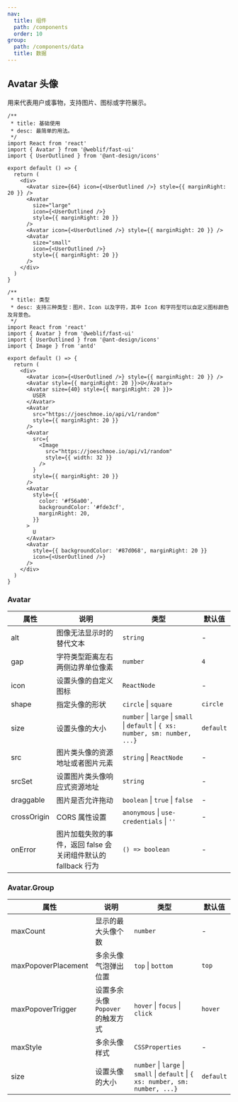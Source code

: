 ```yaml
---
nav:
  title: 组件
  path: /components
  order: 10
group:
  path: /components/data
  title: 数据
---
```


## Avatar 头像

用来代表用户或事物，支持图片、图标或字符展示。

<div class="fu-code-block-row">

<div class="fu-code-block-col-2-1">

```tsx
/**
 * title: 基础使用
 * desc: 最简单的用法。
 */
import React from 'react'
import { Avatar } from '@weblif/fast-ui'
import { UserOutlined } from '@ant-design/icons'

export default () => {
  return (
    <div>
      <Avatar size={64} icon={<UserOutlined />} style={{ marginRight: 20 }} />
      <Avatar
        size="large"
        icon={<UserOutlined />}
        style={{ marginRight: 20 }}
      />
      <Avatar icon={<UserOutlined />} style={{ marginRight: 20 }} />
      <Avatar
        size="small"
        icon={<UserOutlined />}
        style={{ marginRight: 20 }}
      />
    </div>
  )
}
```

</div>

<div class="fu-code-block-col-2-1">

```tsx
/**
 * title: 类型
 * desc: 支持三种类型：图片、Icon 以及字符，其中 Icon 和字符型可以自定义图标颜色及背景色。
 */
import React from 'react'
import { Avatar } from '@weblif/fast-ui'
import { UserOutlined } from '@ant-design/icons'
import { Image } from 'antd'

export default () => {
  return (
    <div>
      <Avatar icon={<UserOutlined />} style={{ marginRight: 20 }} />
      <Avatar style={{ marginRight: 20 }}>U</Avatar>
      <Avatar size={40} style={{ marginRight: 20 }}>
        USER
      </Avatar>
      <Avatar
        src="https://joeschmoe.io/api/v1/random"
        style={{ marginRight: 20 }}
      />
      <Avatar
        src={
          <Image
            src="https://joeschmoe.io/api/v1/random"
            style={{ width: 32 }}
          />
        }
        style={{ marginRight: 20 }}
      />
      <Avatar
        style={{
          color: '#f56a00',
          backgroundColor: '#fde3cf',
          marginRight: 20,
        }}
      >
        U
      </Avatar>
      <Avatar
        style={{ backgroundColor: '#87d068', marginRight: 20 }}
        icon={<UserOutlined />}
      />
    </div>
  )
}
```

</div>
</div>

### Avatar

| 属性        | 说明                                                          | 类型                                                                            | 默认值    |
| ----------- | ------------------------------------------------------------- | ------------------------------------------------------------------------------- | --------- |
| alt         | 图像无法显示时的替代文本                                      | `string`                                                                        | -         |
| gap         | 字符类型距离左右两侧边界单位像素                              | `number`                                                                        | `4`       |
| icon        | 设置头像的自定义图标                                          | `ReactNode`                                                                     | -         |
| shape       | 指定头像的形状                                                | `circle` \| `square`                                                            | `circle`  |
| size        | 设置头像的大小                                                | `number` \| `large` \| `small` \| `default` \| `{ xs: number, sm: number, ...}` | `default` |
| src         | 图片类头像的资源地址或者图片元素                              | `string` \| `ReactNode`                                                         | -         |
| srcSet      | 设置图片类头像响应式资源地址                                  | `string`                                                                        | -         |
| draggable   | 图片是否允许拖动                                              | `boolean` \| `true` \| `false`                                                  | -         |
| crossOrigin | CORS 属性设置                                                 | `anonymous` \| `use-credentials` \| `''`                                        | -         |
| onError     | 图片加载失败的事件，返回 false 会关闭组件默认的 fallback 行为 | `() => boolean`                                                                 | -         |

### Avatar.Group

| 属性                | 说明                              | 类型                                                                            | 默认值    |
| ------------------- | --------------------------------- | ------------------------------------------------------------------------------- | --------- |
| maxCount            | 显示的最大头像个数                | `number`                                                                        | -         |
| maxPopoverPlacement | 多余头像气泡弹出位置              | `top` \| `bottom`                                                               | `top`     |
| maxPopoverTrigger   | 设置多余头像 `Popover` 的触发方式 | `hover` \| `focus` \| `click`                                                   | `hover`   |
| maxStyle            | 多余头像样式                      | `CSSProperties`                                                                 | -         |
| size                | 设置头像的大小                    | `number` \| `large` \| `small` \| `default` \| `{ xs: number, sm: number, ...}` | `default` |

